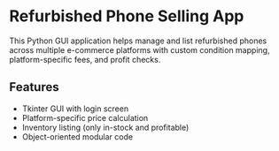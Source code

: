 # Refurbished Phone Selling App

This Python GUI application helps manage and list refurbished phones across multiple e-commerce platforms with custom condition mapping, platform-specific fees, and profit checks.

## Features
- Tkinter GUI with login screen
- Platform-specific price calculation
- Inventory listing (only in-stock and profitable)
- Object-oriented modular code
